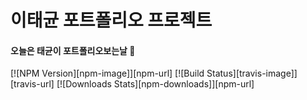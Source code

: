 # 이태균 포트폴리오 프로젝트



#### 오늘은 태균이 포트폴리오보는날 :rainbow:

[![NPM Version][npm-image]][npm-url]
[![Build Status][travis-image]][travis-url]
[![Downloads Stats][npm-downloads]][npm-url]

